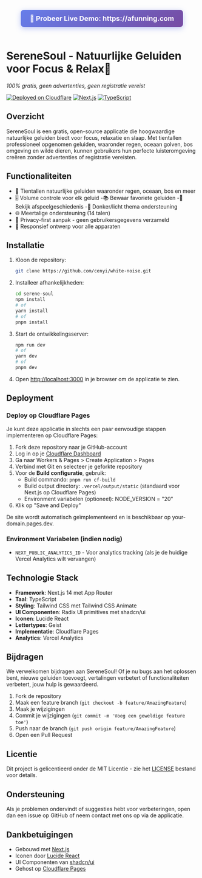 <div align="center">
  <a href="https://afunning.com" style="display: inline-block; padding: 12px 24px; background: linear-gradient(135deg, #667eea 0%, #764ba2 100%); color: white; text-decoration: none; border-radius: 8px; font-size: 18px; font-weight: bold; margin-bottom: 20px; box-shadow: 0 4px 15px rgba(102, 126, 234, 0.4);">
    🚀 Probeer Live Demo: https://afunning.com
  </a>
</div>

# SereneSoul - Natuurlijke Geluiden voor Focus & Relax🌿

*100% gratis, geen advertenties, geen registratie vereist*

[![Deployed on Cloudflare](https://img.shields.io/badge/Deployed%20on-Vercel-black?style=for-the-badge&logo=vercel)](https://afunning.com)
[![Next.js](https://img.shields.io/badge/Next.js-14-black?style=for-the-badge&logo=next.js)](https://nextjs.org/)
[![TypeScript](https://img.shields.io/badge/TypeScript-5-black?style=for-the-badge&logo=typescript)](https://www.typescriptlang.org/)

## Overzicht

SereneSoul is een gratis, open-source applicatie die hoogwaardige natuurlijke geluiden biedt voor focus, relaxatie en slaap. Met tientallen professioneel opgenomen geluiden, waaronder regen, oceaan golven, bos omgeving en wilde dieren, kunnen gebruikers hun perfecte luisteromgeving creëren zonder advertenties of registratie vereisten.

## Functionaliteiten
- 🎵 Tientallen natuurlijke geluiden waaronder regen, oceaan, bos en meer
- 🎚️ Volume controle voor elk geluid
-📚 Bewaar favoriete geluiden
-📜 Bekijk afspeelgeschiedenis
-🎨 Donker/licht thema ondersteuning
- 🌐 Meertalige ondersteuning (14 talen)
- 🔐 Privacy-first aanpak - geen gebruikersgegevens verzameld
- 📱 Responsief ontwerp voor alle apparaten

## Installatie

1. Kloon de repository:
   ```bash
   git clone https://github.com/cenyi/white-noise.git
   ```

2. Installeer afhankelijkheden:
   ```bash
   cd serene-soul
   npm install
   # of
   yarn install
   # of
   pnpm install
   ```

3. Start de ontwikkelingsserver:
   ```bash
   npm run dev
   # of
   yarn dev
   # of
   pnpm dev
   ```

4. Open [http://localhost:3000](http://localhost:3000) in je browser om de applicatie te zien.

## Deployment

### Deploy op Cloudflare Pages

Je kunt deze applicatie in slechts een paar eenvoudige stappen implementeren op Cloudflare Pages:

1. Fork deze repository naar je GitHub-account
2. Log in op je [Cloudflare Dashboard](https://dash.cloudflare.com/)
3. Ga naar Workers & Pages > Create Application > Pages
4. Verbind met Git en selecteer je geforkte repository
5. Voor de **Build configuratie**, gebruik:
   - Build commando: `pnpm run cf-build`
   - Build output directory: `.vercel/output/static` (standaard voor Next.js op Cloudflare Pages)
   - Environment variabelen (optioneel): NODE_VERSION = "20"
6. Klik op "Save and Deploy"

De site wordt automatisch geïmplementeerd en is beschikbaar op your-domain.pages.dev.

### Environment Variabelen (indien nodig)
- `NEXT_PUBLIC_ANALYTICS_ID` - Voor analytics tracking (als je de huidige Vercel Analytics wilt vervangen)

## Technologie Stack
- **Framework**: Next.js 14 met App Router
- **Taal**: TypeScript
- **Styling**: Tailwind CSS met Tailwind CSS Animate
- **UI Componenten**: Radix UI primitives met shadcn/ui
- **Iconen**: Lucide React
- **Lettertypes**: Geist
- **Implementatie**: Cloudflare Pages
- **Analytics**: Vercel Analytics

## Bijdragen

We verwelkomen bijdragen aan SereneSoul! Of je nu bugs aan het oplossen bent, nieuwe geluiden toevoegt, vertalingen verbetert of functionaliteiten verbetert, jouw hulp is gewaardeerd.

1. Fork de repository
2. Maak een feature branch (`git checkout -b feature/AmazingFeature`)
3. Maak je wijzigingen
4. Commit je wijzigingen (`git commit -m 'Voeg een geweldige feature toe'`)
5. Push naar de branch (`git push origin feature/AmazingFeature`)
6. Open een Pull Request

## Licentie

Dit project is gelicentieerd onder de MIT Licentie - zie het [LICENSE](../LICENSE) bestand voor details.

## Ondersteuning

Als je problemen ondervindt of suggesties hebt voor verbeteringen, open dan een issue op GitHub of neem contact met ons op via de applicatie.

## Dankbetuigingen

- Gebouwd met [Next.js](https://nextjs.org/)
- Iconen door [Lucide React](https://lucide.dev/)
- UI Componenten van [shadcn/ui](https://ui.shadcn.com/)
- Gehost op [Cloudflare Pages](https://pages.cloudflare.com/)